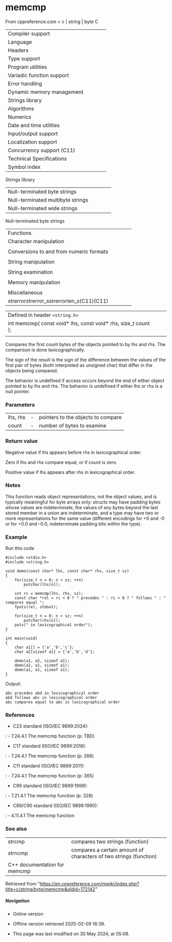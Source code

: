 # memcmp

From cppreference.com
< c‎ | string‎ | byte
 C

|  |  |  |  |  |
| --- | --- | --- | --- | --- |
| Compiler support | | | | |
| Language | | | | |
| Headers | | | | |
| Type support | | | | |
| Program utilities | | | | |
| Variadic function support | | | | |
| Error handling | | | | |
| Dynamic memory management | | | | |
| Strings library | | | | |
| Algorithms | | | | |
| Numerics | | | | |
| Date and time utilities | | | | |
| Input/output support | | | | |
| Localization support | | | | |
| Concurrency support (C11) | | | | |
| Technical Specifications | | | | |
| Symbol index | | | | |

 Strings library

|  |  |  |  |  |
| --- | --- | --- | --- | --- |
| Null-terminated byte strings | | | | |
| Null-terminated multibyte strings | | | | |
| Null-terminated wide strings | | | | |

 Null-terminated byte strings

|  |  |  |  |  |
| --- | --- | --- | --- | --- |
| Functions | | | | |
| Character manipulation | | | | |
| |  |  |  |  |  | | --- | --- | --- | --- | --- | | isalnum | | | | | | isalpha | | | | | | islower | | | | | | isupper | | | | | | isdigit | | | | | | isxdigit | | | | | | isblank(C99) | | | | | | |  |  |  |  |  | | --- | --- | --- | --- | --- | | iscntrl | | | | | | isgraph | | | | | | isspace | | | | | | isprint | | | | | | ispunct | | | | | | tolower | | | | | | toupper | | | | | |
| Conversions to and from numeric formats | | | | |
| |  |  |  |  |  | | --- | --- | --- | --- | --- | | atoiatolatoll(C99) | | | | | | atof | | | | | | strtolstrtoll(C99) | | | | | | strtoulstrtoull(C99) | | | | | | |  |  |  |  |  | | --- | --- | --- | --- | --- | | strtoimaxstrtoumax(C99)(C99) | | | | | | strtofstrtodstrtold(C99)(C99) | | | | | | strfromfstrfromdstrfroml(C23)(C23)(C23) | | | | | |
| String manipulation | | | | |
| |  |  |  |  |  | | --- | --- | --- | --- | --- | | strcpystrcpy_s(C11) | | | | | | strncpystrncpy_s(C11) | | | | | | strcatstrcat_s(C11) | | | | | | |  |  |  |  |  | | --- | --- | --- | --- | --- | | strncatstrncat_s(C11) | | | | | | strxfrm | | | | | | strdup(C23) | | | | | | strndup(C23) | | | | | |  | | | | | |
| String examination | | | | |
| |  |  |  |  |  | | --- | --- | --- | --- | --- | | strlenstrnlen_s(C11) | | | | | | strcmp | | | | | | strncmp | | | | | | strcoll | | | | | | strchr | | | | | | strrchr | | | | | | |  |  |  |  |  | | --- | --- | --- | --- | --- | | strspn | | | | | | strcspn | | | | | | strpbrk | | | | | | strstr | | | | | | strtokstrtok_s(C11) | | | | | |  | | | | | |
| Memory manipulation | | | | |
| |  |  |  |  |  | | --- | --- | --- | --- | --- | | memchr | | | | | | ****memcmp**** | | | | | | memsetmemset_explicitmemset_s(C23)(C11) | | | | | | |  |  |  |  |  | | --- | --- | --- | --- | --- | | memcpymemcpy_s(C11) | | | | | | memmovememmove_s(C11) | | | | | | memccpy(C23) | | | | | |
| Miscellaneous | | | | |
| strerrorstrerror_sstrerrorlen_s(C11)(C11) | | | | |

|  |  |  |
| --- | --- | --- |
| Defined in header `<string.h>` |  |  |
| int memcmp( const void\* lhs, const void\* rhs, size_t count ); |  |  |
|  |  |  |

Compares the first count bytes of the objects pointed to by lhs and rhs. The comparison is done lexicographically.

The sign of the result is the sign of the difference between the values of the first pair of bytes (both interpreted as unsigned char) that differ in the objects being compared.

The behavior is undefined if access occurs beyond the end of either object pointed to by lhs and rhs. The behavior is undefined if either lhs or rhs is a null pointer.

### Parameters

|  |  |  |
| --- | --- | --- |
| lhs, rhs | - | pointers to the objects to compare |
| count | - | number of bytes to examine |

### Return value

Negative value if lhs appears before rhs in lexicographical order.

Zero if lhs and rhs compare equal, or if count is zero.

Positive value if lhs appears after rhs in lexicographical order.

### Notes

This function reads object representations, not the object values, and is typically meaningful for byte arrays only: structs may have padding bytes whose values are indeterminate, the values of any bytes beyond the last stored member in a union are indeterminate, and a type may have two or more representations for the same value (different encodings for +0 and -0 or for +0.0 and –0.0, indeterminate padding bits within the type).

### Example

Run this code

```
#include <stdio.h>
#include <string.h>
 
void demo(const char* lhs, const char* rhs, size_t sz)
{
    for(size_t n = 0; n < sz; ++n)
        putchar(lhs[n]);
 
    int rc = memcmp(lhs, rhs, sz);
    const char *rel = rc < 0 ? " precedes " : rc > 0 ? " follows " : " compares equal ";
    fputs(rel, stdout);
 
    for(size_t n = 0; n < sz; ++n)
        putchar(rhs[n]);
    puts(" in lexicographical order");
}
 
int main(void)
{
    char a1[] = {'a','b','c'};
    char a2[sizeof a1] = {'a','b','d'};
 
    demo(a1, a2, sizeof a1);
    demo(a2, a1, sizeof a1);
    demo(a1, a1, sizeof a1);
}

```

Output:

```
abc precedes abd in lexicographical order
abd follows abc in lexicographical order
abc compares equal to abc in lexicographical order

```

### References

- C23 standard (ISO/IEC 9899:2024):

:   - 7.24.4.1 The memcmp function (p: TBD)

- C17 standard (ISO/IEC 9899:2018):

:   - 7.24.4.1 The memcmp function (p: 266)

- C11 standard (ISO/IEC 9899:2011):

:   - 7.24.4.1 The memcmp function (p: 365)

- C99 standard (ISO/IEC 9899:1999):

:   - 7.21.4.1 The memcmp function (p: 328)

- C89/C90 standard (ISO/IEC 9899:1990):

:   - 4.11.4.1 The memcmp function

### See also

|  |  |
| --- | --- |
| strcmp | compares two strings   (function) |
| strncmp | compares a certain amount of characters of two strings   (function) |
| C++ documentation for memcmp | |

Retrieved from "<https://en.cppreference.com/mwiki/index.php?title=c/string/byte/memcmp&oldid=172142>"

##### Navigation

- Online version
- Offline version retrieved 2025-02-09 16:39.

- This page was last modified on 30 May 2024, at 05:08.